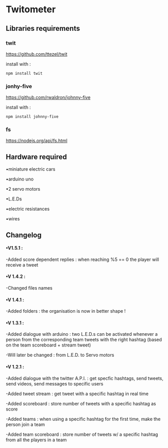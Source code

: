 # Twitometer

## Libraries requirements
### twit
https://github.com/ttezel/twit

install with :

    npm install twit
    
 ### jonhy-five
 https://github.com/rwaldron/johnny-five
 
 install with :

    npm install johnny-five

### fs
https://nodejs.org/api/fs.html
## Hardware required
•miniature electric cars

•arduino uno

•2 servo motors

•L.E.Ds

•electric resistances

•wires

## Changelog
#### •V1.5.1 :
-Added score dependent replies : when reaching %5 == 0 the player will receive a tweet
#### •V 1.4.2 : 
-Changed files names
#### •V 1.4.1 :
-Added folders : the organisation is now in better shape !
#### •V 1.3.1 :
-Added dialogue with arduino : two L.E.D.s can be activated whenever a person from the corresponding team tweets with the right hashtag (based on the team scoreboard + stream tweet)

-Will later be changed : from L.E.D. to Servo motors
#### •V 1.2.1 :
-Added dialogue with the twitter A.P.I. : get specfic hashtags, send tweets, send videos, send messages to specific users

-Added tweet stream : get tweet with a specific hashtag in real time

-Added scoreboard : store number of tweets with a specific hashtag as score

-Added teams : when using a specific hashtag for the first time, make the person join a team

-Added team scoreboard : store number of tweets w/ a specific hashtag from all the players in a team
